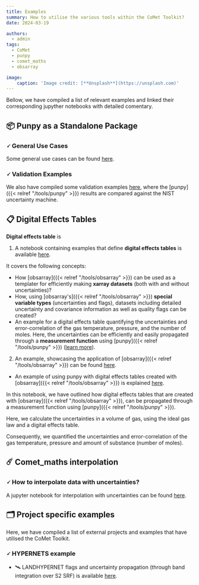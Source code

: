 ```yaml
---
title: Examples
summary: How to utilise the various tools within the CoMet Toolkit?
date: 2024-03-19

authors:
  - admin
tags:
  - CoMet
  - punpy
  - comet_maths
  - obsarray

image:
    caption: 'Image credit: [**Unsplash**](https://unsplash.com)'
---
```


Bellow, we have compiled a list of relevant examples and linked their corresponding jupyther notebooks with detailed comentary. 

## 📦 Punpy as a Standalone Package

### 🗸 General Use Cases

Some general use cases can be found [here](https://colab.research.google.com/github/comet-toolkit/comet_training/blob/main/punpy_standalone_example_overview.ipynb).

### 🗸 Validation Examples

We also have compiled some validation examples [here](https://colab.research.google.com/github/comet-toolkit/comet_training/blob/main/NIST_example.ipynb), where the [punpy]({{< relref "/tools/punpy" >}}) results are compared against the NIST uncertainty machine.

## 📋 Digital Effects Tables

**Digital effects table** is 

1. A notebook containing examples that define **digital effects tables** is available [here](https://colab.research.google.com/github/comet-toolkit/comet_training/blob/main/defining_digital_effects_table.ipynb). 

It covers the following concepts:

  - How [obsarray]({{< relref "/tools/obsarray" >}}) can be used as a templater for efficiently making **xarray datasets** (both with and without uncertainties)?
  - How, using [obsarray's]({{< relref "/tools/obsarray" >}}) **special variable types** (uncertainties and flags), datasets including detailed uncertainty and covariance information as well as quality flags can be created? 
  - An example for a digital effects table quantifying the uncertainties and error-correlation of the gas temperature, pressure, and the number of moles. Here, the uncertainties can be efficiently and easily propagated through a **measurement function** using [punpy]({{< relref "/tools/punpy" >}}) ([learn more](https://colab.research.google.com/github/comet-toolkit/comet_training/blob/master/training/punpy_digital_effects_table_example.ipynb)).

2. An example, showcasing the application of [obsarray]({{< relref "/tools/obsarray" >}}) can be found [here](https://colab.research.google.com/github/comet-toolkit/comet_training/blob/main/obsarray_example.ipynb).

- An example of using punpy with digital effects tables created with [obsarray]({{< relref "/tools/obsarray" >}}) is explained [here](https://colab.research.google.com/github/comet-toolkit/comet_training/blob/main/defining_digital_effects_table.ipynb).

In this notebook, we have outlined how digital effects tables that are created with [obsarray]({{< relref "/tools/obsarray" >}}), can be propagated through a measurement function using [punpy]({{< relref "/tools/punpy" >}}). 

Here, we calculate the uncertainties in a volume of gas, using the ideal gas law and a digital effects table. 

Consequently, we quantified the uncertainties and error-correlation of the gas temperature, pressure and amount of substance (number of moles).

## ☄️ Comet_maths interpolation 

### 🗸 How to interpolate data with uncertainties?

A jupyter notebook for interpolation with uncertainties can be found [here](https://colab.research.google.com/github/comet-toolkit/comet_training/blob/main/interpolation_example.ipynb).


## 🗂️ Project specific examples

Here, we have compiled a list of external projects and examples that have utilised the CoMet Toolkit. 

### 🗸 **HYPERNETS example** 

- 🛰️ LANDHYPERNET flags and uncertainty propagation (through band integration over S2 SRF) is available [here](https://colab.research.google.com/github/comet-toolkit/comet_training/blob/main/hypernets_surface_reflectance.ipynb).